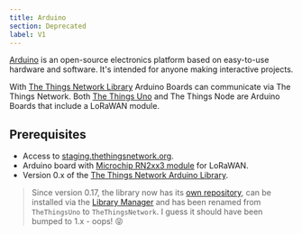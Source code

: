 ```yaml
---
title: Arduino
section: Deprecated
label: V1
---
```


[Arduino](https://www.arduino.cc/en/Guide/Introduction) is an open-source electronics platform based on easy-to-use hardware and software. It's intended for anyone making interactive projects.

With [The Things Network Library](https://github.com/thethingsnetwork/arduino-device-lib) Arduino Boards can communicate via The Things Network. Both [The Things Uno](../uno/index.md) and The Things Node are Arduino Boards that include a LoRaWAN module.

## Prerequisites

* Access to [staging.thethingsnetwork.org](https://staging.thethingsnetwork.org/).
* Arduino board with [Microchip RN2xx3 module](http://www.microchip.com/design-centers/wireless-connectivity/embedded-wireless/lora-technology) for LoRaWAN.
* Version 0.x of the [The Things Network Arduino Library](https://github.com/thethingsnetwork/arduino-device-lib).

> Since version 0.17, the library now has its [own repository](https://github.com/thethingsnetwork/arduino-device-lib), can be installed via the [Library Manager](https://www.arduino.cc/en/Guide/Libraries#toc3) and has been renamed from `TheThingsUno` to `TheThingsNetwork`. I guess it should have been bumped to 1.x - oops! 😝
